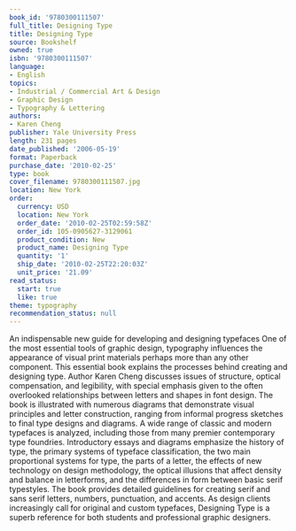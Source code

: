 ```yaml
---
book_id: '9780300111507'
full_title: Designing Type
title: Designing Type
source: Bookshelf
owned: true
isbn: '9780300111507'
language:
- English
topics:
- Industrial / Commercial Art & Design
- Graphic Design
- Typography & Lettering
authors:
- Karen Cheng
publisher: Yale University Press
length: 231 pages
date_published: '2006-05-19'
format: Paperback
purchase_date: '2010-02-25'
type: book
cover_filename: 9780300111507.jpg
location: New York
order:
  currency: USD
  location: New York
  order_date: '2010-02-25T02:59:58Z'
  order_id: 105-0905627-3129061
  product_condition: New
  product_name: Designing Type
  quantity: '1'
  ship_date: '2010-02-25T22:20:03Z'
  unit_price: '21.09'
read_status:
  start: true
  like: true
theme: typography
recommendation_status: null
---
```

An indispensable new guide for developing and designing typefaces
One of the most essential tools of graphic design, typography influences the appearance of visual print materials perhaps more than any other component. This essential book explains the processes behind creating and designing type. Author Karen Cheng discusses issues of structure, optical compensation, and legibility, with special emphasis given to the often overlooked relationships between letters and shapes in font design.
The book is illustrated with numerous diagrams that demonstrate visual principles and letter construction, ranging from informal progress sketches to final type designs and diagrams. A wide range of classic and modern typefaces is analyzed, including those from many premier contemporary type foundries. Introductory essays and diagrams emphasize the history of type, the primary systems of typeface classification, the two main proportional systems for type, the parts of a letter, the effects of new technology on design methodology, the optical illusions that affect density and balance in letterforms, and the differences in form between basic serif typestyles. The book provides detailed guidelines for creating serif and sans serif letters, numbers, punctuation, and accents.
As design clients increasingly call for original and custom typefaces, Designing Type is a superb reference for both students and professional graphic designers.


